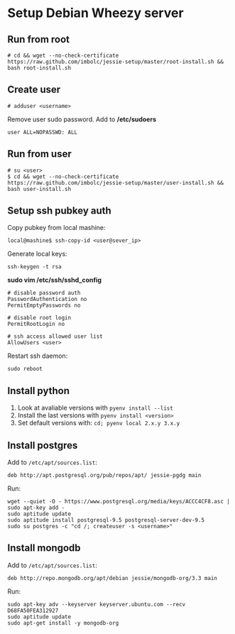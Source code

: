 Setup Debian Wheezy server
==========================

Run from root
-------------
    # cd && wget --no-check-certificate https://raw.github.com/imbolc/jessie-setup/master/root-install.sh && bash root-install.sh

Create user
-----------
    # adduser <username>
    
Remove user sudo password. Add to **/etc/sudoers**

    user ALL=NOPASSWD: ALL


Run from user
-------------
    # su <user>
    $ cd && wget --no-check-certificate https://raw.github.com/imbolc/jessie-setup/master/user-install.sh && bash user-install.sh


Setup ssh pubkey auth
---------------------
Copy pubkey from local mashine:

    local@mashine$ ssh-copy-id <user@sever_ip>
    
Generate local keys:

    ssh-keygen -t rsa


**sudo vim /etc/ssh/sshd_config**

    # disable password auth
    PasswordAuthentication no
    PermitEmptyPasswords no

    # disable root login
    PermitRootLogin no

    # ssh access allowed user list
    AllowUsers <user>

Restart ssh daemon: 

    sudo reboot


Install python
--------------
1. Look at avaliable versions with `pyenv install --list`
2. Install the last versions with `pyenv install <version>`
3. Set default versions with: `cd; pyenv local 2.x.y 3.x.y`


Install postgres
----------------
Add to `/etc/apt/sources.list`:

    deb http://apt.postgresql.org/pub/repos/apt/ jessie-pgdg main   

Run:

    wget --quiet -O - https://www.postgresql.org/media/keys/ACCC4CF8.asc | sudo apt-key add -
    sudo aptitude update
    sudo aptitude install postgresql-9.5 postgresql-server-dev-9.5
    sudo su postgres -c "cd /; createuser -s <username>"


Install mongodb
---------------
Add to `/etc/apt/sources.list`:

    deb http://repo.mongodb.org/apt/debian jessie/mongodb-org/3.3 main

Run:

    sudo apt-key adv --keyserver keyserver.ubuntu.com --recv D68FA50FEA312927
    sudo aptitude update
    sudo apt-get install -y mongodb-org
